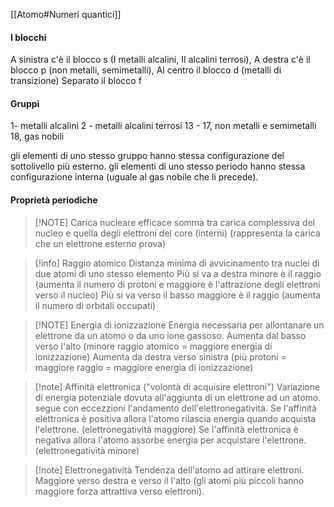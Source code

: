 [[Atomo#Numeri quantici]]

#### I blocchi
A sinistra c'è il blocco s (I metalli alcalini, II alcalini terrosi),
A destra c'è il blocco p (non metalli, semimetalli),
Al centro il blocco d (metalli di transizione)
Separato il blocco f

#### Gruppi
1- metalli alcalini
2 - metalli alcalini terrosi
13 - 17, non metalli e semimetalli
18, gas nobili

gli elementi di uno stesso gruppo hanno stessa configurazione del sottolivello più esterno.
gli elementi di uno stesso periodo hanno stessa configurazione interna (uguale al gas nobile che li precede).



#### Proprietà periodiche

> [!NOTE] Carica nucleare efficace
> somma tra carica complessiva del nucleo e quella degli elettroni del core (interni)
> (rappresenta la carica che un elettrone esterno prova)


> [!info] Raggio atomico
> Distanza minima di avvicinamento tra nuclei di due atomi di uno stesso elemento
> Più si va a destra minore è il raggio (aumenta il numero di protoni e maggiore è l'attrazione degli elettroni verso il nucleo)
> Più si va verso il basso maggiore è il raggio (aumenta il numero di orbitali occupati)


> [!NOTE] Energia di ionizzazione
> Energia necessaria per allontanare un elettrone da un atomo o da uno ione gassoso.
> Aumenta dal basso verso l'alto (minore raggio atomico = maggiore energia di ionizzazione)
> Aumenta da destra verso sinistra (più protoni = maggiore raggio = maggiore energia di ionizzazione)


> [!note] Affinità elettronica ("volontà di acquisire elettroni")
> Variazione di energia potenziale dovuta all'aggiunta di un elettrone ad un atomo.
> segue con eccezzioni l'andamento dell'elettronegatività.
> Se l'affinità elettronica è positiva allora l'atomo rilascia energia quando acquista l'elettrone. (elettronegatività maggiore)
> Se l'affinità elettronica è negativa allora l'atomo assorbe energia per acquistare l'elettrone.
> (elettronegatività minore)


> [!note] Elettronegatività 
> Tendenza dell'atomo ad attirare elettroni.
> Maggiore verso destra e verso il l'alto (gli atomi più piccoli hanno maggiore forza attrattiva verso elettroni).




